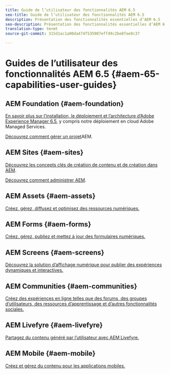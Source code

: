 ```yaml
---
title: Guide de l’utilisateur des fonctionnalités AEM 6.5
seo-title: Guide de l’utilisateur des fonctionnalités AEM 6.5
description: Présentation des fonctionnalités essentielles d’AEM 6.5
seo-description: Présentation des fonctionnalités essentielles d’AEM 6.5
translation-type: tm+mt
source-git-commit: 315d1ac1a00da474f535087eff49c2be8fee8c37

---
```



# Guides de l’utilisateur des fonctionnalités AEM 6.5 {#aem-65-capabilities-user-guides}

## AEM Foundation {#aem-foundation}

[En savoir plus sur l’installation, le déploiement et l’architecture d’Adobe Experience Manager 6.5](/help/sites-deploying/home.md), y compris notre déploiement en cloud Adobe Managed Services.

[Découvrez comment gérer un projet](/help/managing/home.md)AEM.

## AEM Sites {#aem-sites}

[Découvrez les concepts clés de création de contenu et de création dans AEM](/help/sites-authoring/home.md).

[Découvrez comment administrer AEM](/help/sites-administering/home.md).

## AEM Assets {#aem-assets}

[Créez, gérez, diffusez et optimisez des ressources numériques.](/help/assets/home.md)

## AEM Forms {#aem-forms}

[Créez, gérez, publiez et mettez à jour des formulaires numériques.](/help/forms/home.md)

## AEM Screens {#aem-screens}

[Découvrez la solution d’affichage numérique pour publier des expériences dynamiques et interactives.](https://docs.adobe.com/content/help/en/experience-manager-screens/user-guide/aem-screens-introduction.html)

## AEM Communities {#aem-communities}

[Créez des expériences en ligne telles que des forums, des groupes d’utilisateurs, des ressources d’apprentissage et d’autres fonctionnalités sociales.](/help/communities/home.md)

## AEM Livefyre {#aem-livefyre}

[Partagez du contenu généré par l’utilisateur avec AEM Livefyre.](https://marketing.adobe.com/resources/help/en_US/livefyre/home.html)

## AEM Mobile {#aem-mobile}

[Créez et gérez du contenu pour les applications mobiles.](/help/mobile/home.md)
